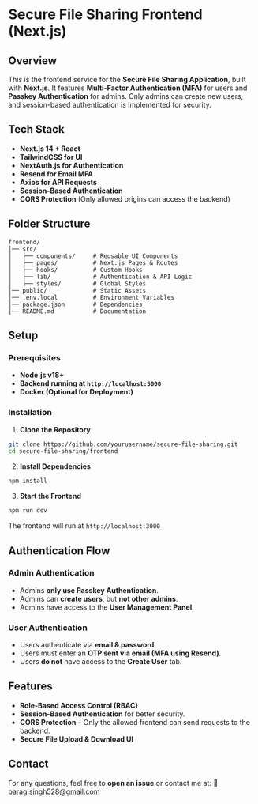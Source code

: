 # Secure File Sharing Frontend (Next.js)

## Overview
This is the frontend service for the **Secure File Sharing Application**, built with **Next.js**. It features **Multi-Factor Authentication (MFA)** for users and **Passkey Authentication** for admins. Only admins can create new users, and session-based authentication is implemented for security.

## Tech Stack
- **Next.js 14 + React**
- **TailwindCSS for UI**
- **NextAuth.js for Authentication**
- **Resend for Email MFA**
- **Axios for API Requests**
- **Session-Based Authentication**
- **CORS Protection** (Only allowed origins can access the backend)

## Folder Structure
```
frontend/
│── src/
│   ├── components/     # Reusable UI Components
│   ├── pages/          # Next.js Pages & Routes
│   ├── hooks/          # Custom Hooks
│   ├── lib/            # Authentication & API Logic
│   ├── styles/         # Global Styles
│── public/             # Static Assets
│── .env.local          # Environment Variables
│── package.json        # Dependencies
│── README.md           # Documentation
```

## Setup
### Prerequisites
- **Node.js v18+**
- **Backend running at `http://localhost:5000`**
- **Docker (Optional for Deployment)**

### Installation
1. **Clone the Repository**
```bash
git clone https://github.com/yourusername/secure-file-sharing.git
cd secure-file-sharing/frontend
```

2. **Install Dependencies**
```bash
npm install
```

3. **Start the Frontend**
```bash
npm run dev
```
The frontend will run at `http://localhost:3000`

## Authentication Flow
### Admin Authentication
- Admins **only use Passkey Authentication**.
- Admins can **create users**, but **not other admins**.
- Admins have access to the **User Management Panel**.

### User Authentication
- Users authenticate via **email & password**.
- Users must enter an **OTP sent via email (MFA using Resend)**.
- Users **do not** have access to the **Create User** tab.

## Features
- **Role-Based Access Control (RBAC)**
- **Session-Based Authentication** for better security.
- **CORS Protection** – Only the allowed frontend can send requests to the backend.
- **Secure File Upload & Download UI**

## Contact
For any questions, feel free to **open an issue** or contact me at:
📧 parag.singh528@gmail.com

